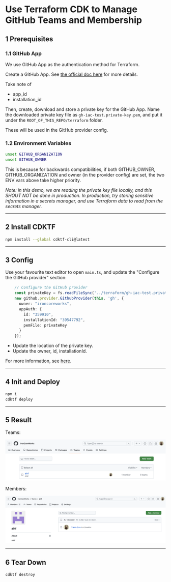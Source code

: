 # Use Terraform CDK to Manage GitHub Teams and Membership

## 1 Prerequisites

### 1.1 GitHub App

We use GitHub App as the authentication method for Terraform.

Create a GitHub App. See [the official doc here](https://docs.github.com/en/apps/creating-github-apps/registering-a-github-app/registering-a-github-app) for more details.

Take note of
- app_id
- installation_id

Then, create, download and store a private key for the GitHub App. Name the downloaded private key file as `gh-iac-test.private-key.pem`, and put it under the `ROOT_OF_THIS_REPO/terraform` folder.

These will be used in the GitHub provider config.

### 1.2 Environment Variables

```bash
unset GITHUB_ORGANIZATION
unset GITHUB_OWNER
```

This is because for backwards compatibilities, if both GITHUB_OWNER, GITHUB_ORGANIZATION and owner (in the provider config) are set, the two ENV vars above take higher priority.

_Note: in this demo, we are reading the private key file locally, and this SHOUT NOT be done in production. In production, try storing sensitive information in a secrets manager, and use Terraform data to read from the secrets manager._

---

## 2 Install CDKTF

```bash
npm install --global cdktf-cli@latest
```

---

## 3 Config

Use your favourite text editor to open `main.ts`, and update the "Configure the GitHub provider" section:

```typescript
    // Configure the GitHub provider
    const privateKey = fs.readFileSync('../terraform/gh-iac-test.private-key.pem', 'utf8');
    new github.provider.GithubProvider(this, 'gh', {
      owner: "ironcoreworks",
      appAuth: {
        id: "359910",
        installationId: "39547792",
        pemFile: privateKey
      }
    });
```

- Update the location of the private key.
- Update the owner, id, installationId.

For more information, see [here](../terraform/README.md#11-github-app).

---

## 4 Init and Deploy

```bash
npm i
cdktf deploy
```

---

## 5 Result

Teams:

![](../terraform/images/teams.png)

Members:

![](../terraform/images/members.png)

---

## 6 Tear Down

```bash
cdktf destroy
```
